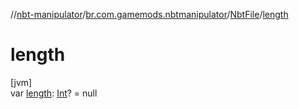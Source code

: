 //[nbt-manipulator](../../../index.md)/[br.com.gamemods.nbtmanipulator](../index.md)/[NbtFile](index.md)/[length](length.md)

# length

[jvm]\
var [length](length.md): [Int](https://kotlinlang.org/api/latest/jvm/stdlib/kotlin/-int/index.html)? = null
